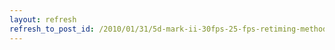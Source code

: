 ```yaml
---
layout: refresh
refresh_to_post_id: /2010/01/31/5d-mark-ii-30fps-25-fps-retiming-methods-explained
---
```

